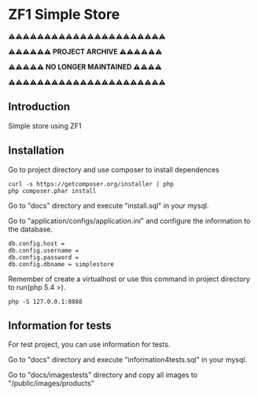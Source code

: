 ZF1 Simple Store
=======================

**⚠️⚠️⚠️⚠️⚠️⚠️⚠️⚠️⚠️⚠️⚠️⚠️⚠️⚠️⚠️⚠️⚠️⚠️⚠️⚠️⚠️⚠️**

**⚠️⚠️⚠️⚠️⚠️⚠️ PROJECT ARCHIVE ⚠️⚠️⚠️⚠️⚠️⚠️**

**⚠️⚠️⚠️⚠️⚠️ NO LONGER MAINTAINED ⚠️⚠️⚠️⚠️**


**⚠️⚠️⚠️⚠️⚠️⚠️⚠️⚠️⚠️⚠️⚠️⚠️⚠️⚠️⚠️⚠️⚠️⚠️⚠️⚠️⚠️⚠️**



Introduction
------------
Simple store using ZF1

Installation
------------
Go to project directory and use composer to install dependences

    curl -s https://getcomposer.org/installer | php
    php composer.phar install

Go to "docs" directory and execute "install.sql" in your mysql.

Go to "application/configs/application.ini" and configure the information to the database.

    db.config.host = 
    db.config.username = 
    db.config.password = 
    db.config.dbname = simplestore
    

Remember of create a virtualhost or use this command in project directory to run(php 5.4 >).

    php -S 127.0.0.1:8888
    
Information for tests
---------------------
For test project, you can use information for tests.

Go to "docs" directory and execute "information4tests.sql" in your mysql.

Go to "docs/imagestests" directory and copy all images to "/public/images/products"


